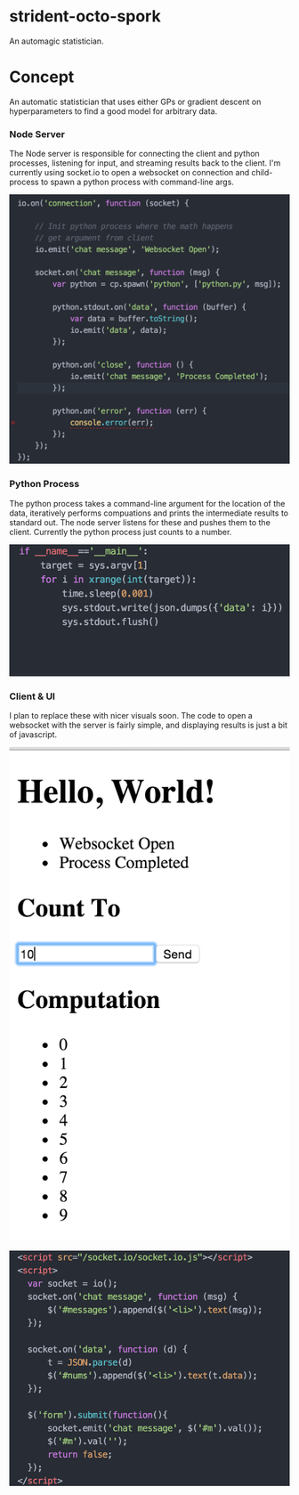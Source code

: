 # strident-octo-spork
An automagic statistician.


<h1>Concept</h1>
An automatic statistician that uses either GPs or gradient descent on hyperparameters to find a good model for arbitrary data.

<h3>Node Server</h3>
The Node server is responsible for connecting the client and python processes, listening for input, and streaming results back to the client.  I'm currently using socket.io to open a websocket on connection and child-process to spawn a python process with command-line args.

![server](/images/websocketServer.png)

<h3>Python Process</h3>
The python process takes a command-line argument for the location of the data,
iteratively performs compuations and prints the intermediate results to standard out.
The node server listens for these and pushes them to the client. Currently the python process just counts to a number.

![python](/images/pythonProcess.png)

<h3>Client & UI</h3>
I plan to replace these with nicer visuals soon.  The code to open a websocket with the server is fairly simple, and displaying results is just a bit of javascript.

![UI](/images/clientUI.png)

![JS](/images/clientProcess.png)
